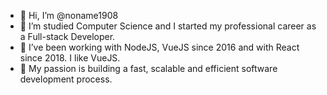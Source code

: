 - 👋 Hi, I’m @noname1908
- 👀 I’m studied Computer Science and I started my professional career as a Full-stack Developer.
- 🌱 I’ve been working with NodeJS, VueJS since 2016 and with React since 2018. I like VueJS.
- 💞️ My passion is building a fast, scalable and efficient software development process.

<!---
noname1908/noname1908 is a ✨ special ✨ repository because its `README.md` (this file) appears on your GitHub profile.
You can click the Preview link to take a look at your changes.
--->
